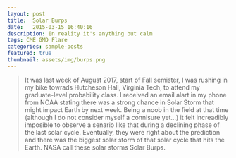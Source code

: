 ```yaml
---
layout: post
title:  Solar Burps
date:   2015-03-15 16:40:16
description: In reality it's anything but calm
tags: CME GMD Flare
categories: sample-posts
featured: true
thumbnail: assets/img/burps.png
---
```


<blockquote>
It was last week of August 2017, start of Fall semister, I was rushing in my bike towrads Hutcheson Hall, Virginia Tech, to attend my graduate-level probability class. I received an email alart in my phone from NOAA stating there was a strong chance in Solar Storm that might impact Earth by next week. Being a noob in the field at that time (although I do not consider myself a connisure yet…) it felt increadibly imposible to observe a senario like that during a declining phase of the last solar cycle. Eventually, they were right about the prediction and there was the biggest solar storm of that solar cycle that hits the Earth. NASA call these solar storms Solar Burps.
</blockquote>
